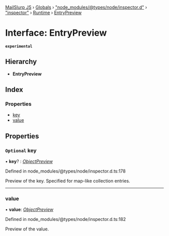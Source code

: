 [MailSlurp JS](../README.md) › [Globals](../globals.md) › ["node_modules/@types/node/inspector.d"](../modules/_node_modules__types_node_inspector_d_.md) › ["inspector"](../modules/_node_modules__types_node_inspector_d_._inspector_.md) › [Runtime](../modules/_node_modules__types_node_inspector_d_._inspector_.runtime.md) › [EntryPreview](_node_modules__types_node_inspector_d_._inspector_.runtime.entrypreview.md)

# Interface: EntryPreview

**`experimental`** 

## Hierarchy

* **EntryPreview**

## Index

### Properties

* [key](_node_modules__types_node_inspector_d_._inspector_.runtime.entrypreview.md#optional-key)
* [value](_node_modules__types_node_inspector_d_._inspector_.runtime.entrypreview.md#value)

## Properties

### `Optional` key

• **key**? : *[ObjectPreview](_node_modules__types_node_inspector_d_._inspector_.runtime.objectpreview.md)*

Defined in node_modules/@types/node/inspector.d.ts:178

Preview of the key. Specified for map-like collection entries.

___

###  value

• **value**: *[ObjectPreview](_node_modules__types_node_inspector_d_._inspector_.runtime.objectpreview.md)*

Defined in node_modules/@types/node/inspector.d.ts:182

Preview of the value.
